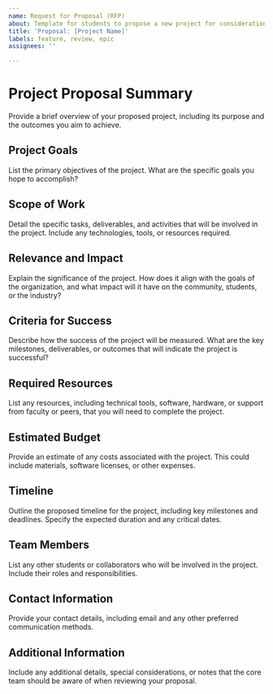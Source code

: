 ```yaml
---
name: Request for Proposal (RFP)
about: Template for students to propose a new project for consideration by the core team
title: 'Proposal: [Project Name]'
labels: feature, review, epic
assignees: ''

---
```


# Project Proposal Summary
Provide a brief overview of your proposed project, including its purpose and the outcomes you aim to achieve.

## Project Goals
List the primary objectives of the project. What are the specific goals you hope to accomplish?

## Scope of Work
Detail the specific tasks, deliverables, and activities that will be involved in the project. Include any technologies, tools, or resources required.

## Relevance and Impact
Explain the significance of the project. How does it align with the goals of the organization, and what impact will it have on the community, students, or the industry?

## Criteria for Success
Describe how the success of the project will be measured. What are the key milestones, deliverables, or outcomes that will indicate the project is successful?

## Required Resources
List any resources, including technical tools, software, hardware, or support from faculty or peers, that you will need to complete the project.

## Estimated Budget
Provide an estimate of any costs associated with the project. This could include materials, software licenses, or other expenses.

## Timeline
Outline the proposed timeline for the project, including key milestones and deadlines. Specify the expected duration and any critical dates.

## Team Members
List any other students or collaborators who will be involved in the project. Include their roles and responsibilities.

## Contact Information
Provide your contact details, including email and any other preferred communication methods.

## Additional Information
Include any additional details, special considerations, or notes that the core team should be aware of when reviewing your proposal.
